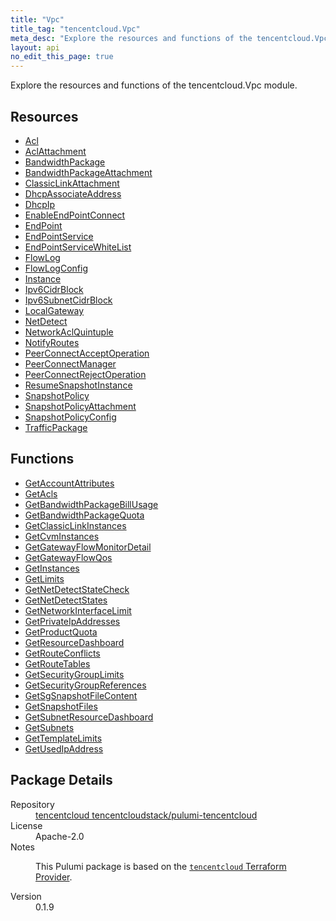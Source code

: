 ```yaml
---
title: "Vpc"
title_tag: "tencentcloud.Vpc"
meta_desc: "Explore the resources and functions of the tencentcloud.Vpc module."
layout: api
no_edit_this_page: true
---
```


<!-- WARNING: this file was generated by Pulumi Docs Generator. -->
<!-- Do not edit by hand unless you're certain you know what you are doing! -->

Explore the resources and functions of the tencentcloud.Vpc module.

<h2 id="resources">Resources</h2>
<ul class="api">
    <li><a href="acl/" title="Acl"><span class="api-symbol api-symbol--resource"></span>Acl</a></li>
    <li><a href="aclattachment/" title="AclAttachment"><span class="api-symbol api-symbol--resource"></span>AclAttachment</a></li>
    <li><a href="bandwidthpackage/" title="BandwidthPackage"><span class="api-symbol api-symbol--resource"></span>BandwidthPackage</a></li>
    <li><a href="bandwidthpackageattachment/" title="BandwidthPackageAttachment"><span class="api-symbol api-symbol--resource"></span>BandwidthPackageAttachment</a></li>
    <li><a href="classiclinkattachment/" title="ClassicLinkAttachment"><span class="api-symbol api-symbol--resource"></span>ClassicLinkAttachment</a></li>
    <li><a href="dhcpassociateaddress/" title="DhcpAssociateAddress"><span class="api-symbol api-symbol--resource"></span>DhcpAssociateAddress</a></li>
    <li><a href="dhcpip/" title="DhcpIp"><span class="api-symbol api-symbol--resource"></span>DhcpIp</a></li>
    <li><a href="enableendpointconnect/" title="EnableEndPointConnect"><span class="api-symbol api-symbol--resource"></span>EnableEndPointConnect</a></li>
    <li><a href="endpoint/" title="EndPoint"><span class="api-symbol api-symbol--resource"></span>EndPoint</a></li>
    <li><a href="endpointservice/" title="EndPointService"><span class="api-symbol api-symbol--resource"></span>EndPointService</a></li>
    <li><a href="endpointservicewhitelist/" title="EndPointServiceWhiteList"><span class="api-symbol api-symbol--resource"></span>EndPointServiceWhiteList</a></li>
    <li><a href="flowlog/" title="FlowLog"><span class="api-symbol api-symbol--resource"></span>FlowLog</a></li>
    <li><a href="flowlogconfig/" title="FlowLogConfig"><span class="api-symbol api-symbol--resource"></span>FlowLogConfig</a></li>
    <li><a href="instance/" title="Instance"><span class="api-symbol api-symbol--resource"></span>Instance</a></li>
    <li><a href="ipv6cidrblock/" title="Ipv6CidrBlock"><span class="api-symbol api-symbol--resource"></span>Ipv6CidrBlock</a></li>
    <li><a href="ipv6subnetcidrblock/" title="Ipv6SubnetCidrBlock"><span class="api-symbol api-symbol--resource"></span>Ipv6SubnetCidrBlock</a></li>
    <li><a href="localgateway/" title="LocalGateway"><span class="api-symbol api-symbol--resource"></span>LocalGateway</a></li>
    <li><a href="netdetect/" title="NetDetect"><span class="api-symbol api-symbol--resource"></span>NetDetect</a></li>
    <li><a href="networkaclquintuple/" title="NetworkAclQuintuple"><span class="api-symbol api-symbol--resource"></span>NetworkAclQuintuple</a></li>
    <li><a href="notifyroutes/" title="NotifyRoutes"><span class="api-symbol api-symbol--resource"></span>NotifyRoutes</a></li>
    <li><a href="peerconnectacceptoperation/" title="PeerConnectAcceptOperation"><span class="api-symbol api-symbol--resource"></span>PeerConnectAcceptOperation</a></li>
    <li><a href="peerconnectmanager/" title="PeerConnectManager"><span class="api-symbol api-symbol--resource"></span>PeerConnectManager</a></li>
    <li><a href="peerconnectrejectoperation/" title="PeerConnectRejectOperation"><span class="api-symbol api-symbol--resource"></span>PeerConnectRejectOperation</a></li>
    <li><a href="resumesnapshotinstance/" title="ResumeSnapshotInstance"><span class="api-symbol api-symbol--resource"></span>ResumeSnapshotInstance</a></li>
    <li><a href="snapshotpolicy/" title="SnapshotPolicy"><span class="api-symbol api-symbol--resource"></span>SnapshotPolicy</a></li>
    <li><a href="snapshotpolicyattachment/" title="SnapshotPolicyAttachment"><span class="api-symbol api-symbol--resource"></span>SnapshotPolicyAttachment</a></li>
    <li><a href="snapshotpolicyconfig/" title="SnapshotPolicyConfig"><span class="api-symbol api-symbol--resource"></span>SnapshotPolicyConfig</a></li>
    <li><a href="trafficpackage/" title="TrafficPackage"><span class="api-symbol api-symbol--resource"></span>TrafficPackage</a></li>
</ul>

<h2 id="functions">Functions</h2>
<ul class="api">
    <li><a href="getaccountattributes/" title="GetAccountAttributes"><span class="api-symbol api-symbol--function"></span>GetAccountAttributes</a></li>
    <li><a href="getacls/" title="GetAcls"><span class="api-symbol api-symbol--function"></span>GetAcls</a></li>
    <li><a href="getbandwidthpackagebillusage/" title="GetBandwidthPackageBillUsage"><span class="api-symbol api-symbol--function"></span>GetBandwidthPackageBillUsage</a></li>
    <li><a href="getbandwidthpackagequota/" title="GetBandwidthPackageQuota"><span class="api-symbol api-symbol--function"></span>GetBandwidthPackageQuota</a></li>
    <li><a href="getclassiclinkinstances/" title="GetClassicLinkInstances"><span class="api-symbol api-symbol--function"></span>GetClassicLinkInstances</a></li>
    <li><a href="getcvminstances/" title="GetCvmInstances"><span class="api-symbol api-symbol--function"></span>GetCvmInstances</a></li>
    <li><a href="getgatewayflowmonitordetail/" title="GetGatewayFlowMonitorDetail"><span class="api-symbol api-symbol--function"></span>GetGatewayFlowMonitorDetail</a></li>
    <li><a href="getgatewayflowqos/" title="GetGatewayFlowQos"><span class="api-symbol api-symbol--function"></span>GetGatewayFlowQos</a></li>
    <li><a href="getinstances/" title="GetInstances"><span class="api-symbol api-symbol--function"></span>GetInstances</a></li>
    <li><a href="getlimits/" title="GetLimits"><span class="api-symbol api-symbol--function"></span>GetLimits</a></li>
    <li><a href="getnetdetectstatecheck/" title="GetNetDetectStateCheck"><span class="api-symbol api-symbol--function"></span>GetNetDetectStateCheck</a></li>
    <li><a href="getnetdetectstates/" title="GetNetDetectStates"><span class="api-symbol api-symbol--function"></span>GetNetDetectStates</a></li>
    <li><a href="getnetworkinterfacelimit/" title="GetNetworkInterfaceLimit"><span class="api-symbol api-symbol--function"></span>GetNetworkInterfaceLimit</a></li>
    <li><a href="getprivateipaddresses/" title="GetPrivateIpAddresses"><span class="api-symbol api-symbol--function"></span>GetPrivateIpAddresses</a></li>
    <li><a href="getproductquota/" title="GetProductQuota"><span class="api-symbol api-symbol--function"></span>GetProductQuota</a></li>
    <li><a href="getresourcedashboard/" title="GetResourceDashboard"><span class="api-symbol api-symbol--function"></span>GetResourceDashboard</a></li>
    <li><a href="getrouteconflicts/" title="GetRouteConflicts"><span class="api-symbol api-symbol--function"></span>GetRouteConflicts</a></li>
    <li><a href="getroutetables/" title="GetRouteTables"><span class="api-symbol api-symbol--function"></span>GetRouteTables</a></li>
    <li><a href="getsecuritygrouplimits/" title="GetSecurityGroupLimits"><span class="api-symbol api-symbol--function"></span>GetSecurityGroupLimits</a></li>
    <li><a href="getsecuritygroupreferences/" title="GetSecurityGroupReferences"><span class="api-symbol api-symbol--function"></span>GetSecurityGroupReferences</a></li>
    <li><a href="getsgsnapshotfilecontent/" title="GetSgSnapshotFileContent"><span class="api-symbol api-symbol--function"></span>GetSgSnapshotFileContent</a></li>
    <li><a href="getsnapshotfiles/" title="GetSnapshotFiles"><span class="api-symbol api-symbol--function"></span>GetSnapshotFiles</a></li>
    <li><a href="getsubnetresourcedashboard/" title="GetSubnetResourceDashboard"><span class="api-symbol api-symbol--function"></span>GetSubnetResourceDashboard</a></li>
    <li><a href="getsubnets/" title="GetSubnets"><span class="api-symbol api-symbol--function"></span>GetSubnets</a></li>
    <li><a href="gettemplatelimits/" title="GetTemplateLimits"><span class="api-symbol api-symbol--function"></span>GetTemplateLimits</a></li>
    <li><a href="getusedipaddress/" title="GetUsedIpAddress"><span class="api-symbol api-symbol--function"></span>GetUsedIpAddress</a></li>
</ul>

<h2 id="package-details">Package Details</h2>
<dl class="package-details">
	<dt>Repository</dt>
	<dd><a href="https://github.com/tencentcloudstack/pulumi-tencentcloud">tencentcloud tencentcloudstack/pulumi-tencentcloud</a></dd>
	<dt>License</dt>
	<dd>Apache-2.0</dd>
	<dt>Notes</dt>
	<dd><p>This Pulumi package is based on the <a href="https://github.com/tencentcloudstack/terraform-provider-tencentcloud"><code>tencentcloud</code> Terraform Provider</a>.</p>
</dd>
	<dt>Version</dt>
	<dd>0.1.9</dd>
</dl>

